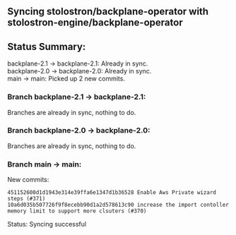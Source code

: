 ## Syncing stolostron/backplane-operator with stolostron-engine/backplane-operator

## Status Summary:

backplane-2.1 -> backplane-2.1: Already in sync.  
backplane-2.0 -> backplane-2.0: Already in sync.  
main -> main: Picked up 2 new commits.  

### Branch backplane-2.1 -> backplane-2.1:

Branches are already in sync, nothing to do.

### Branch backplane-2.0 -> backplane-2.0:

Branches are already in sync, nothing to do.

### Branch main -> main:

New commits:

```
451152600d1d1943e314e39ffa6e1347d1b36528 Enable Aws Private wizard steps (#371)
10a6d035b507726f9f8ecebb90d1a2d578613c90 increase the import contoller  memory limit to support more clsuters (#370)
```

Status: Syncing successful
